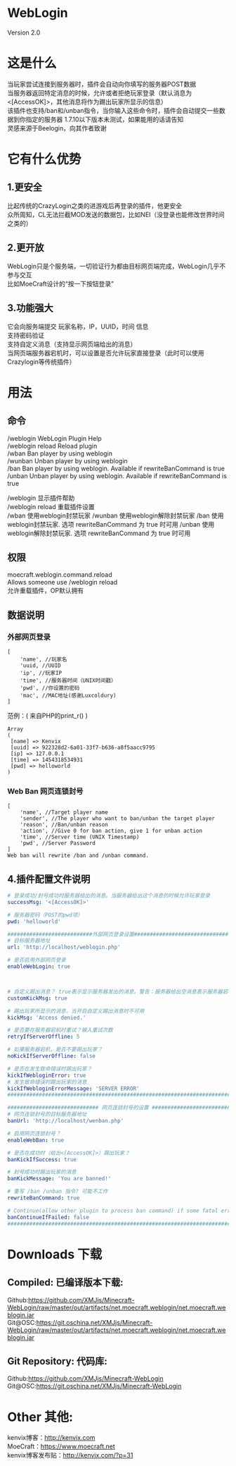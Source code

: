 # WebLogin
Version 2.0
# 这是什么
当玩家尝试连接到服务器时，插件会自动向你填写的服务器POST数据    
当服务器返回特定消息的时候，允许或者拒绝玩家登录（默认消息为<[AccessOK]>，其他消息将作为踢出玩家所显示的信息）   
该插件也支持/ban和/unban指令，当你输入这些命令时，插件会自动提交一些数据到你指定的服务器
1.7.10以下版本未测试，如果能用的话请告知     
灵感来源于Beelogin，向其作者致谢         

# 它有什么优势
## 1.更安全
比起传统的CrazyLogin之类的进游戏后再登录的插件，他更安全     
众所周知，CL无法拦截MOD发送的数据包，比如NEI（没登录也能修改世界时间之类的）

## 2.更开放
WebLogin只是个服务端，一切验证行为都由目标网页端完成，WebLogin几乎不参与交互      
比如MoeCraft设计的“按一下按钮登录”

## 3.功能强大
它会向服务端提交 玩家名称，IP，UUID，时间 信息        
支持密码验证        
支持自定义消息（支持显示网页端给出的消息）                    
当网页端服务器宕机时，可以设置是否允许玩家直接登录（此时可以使用Crazylogin等传统插件）     

# 用法
## 命令
/weblogin WebLogin Plugin Help    
/weblogin reload Reload plugin    
/wban Ban player by using weblogin    
/wunban Unban player by using weblogin    
/ban Ban player by using weblogin. Available if rewriteBanCommand is true    
/unban Unban player by using weblogin. Available if rewriteBanCommand is true    
           
/weblogin 显示插件帮助  
/weblogin reload 重载插件设置       
/wban 使用weblogin封禁玩家
/wunban 使用weblogin解除封禁玩家
/ban 使用weblogin封禁玩家. 选项 rewriteBanCommand 为 true 时可用
/unban 使用weblogin解除封禁玩家. 选项 rewriteBanCommand 为 true 时可用

## 权限
moecraft.weblogin.command.reload      
Allows someone use /weblogin reload    
允许重载插件，OP默认拥有         

## 数据说明
### 外部网页登录
```text
[
    'name', //玩家名
    'uuid, //UUID
    'ip', //玩家IP
    'time', //服务器时间（UNIX时间戳）
    'pwd', //你设置的密码
    'mac', //MAC地址(感谢Luxcoldury)
]
```
范例：( 来自PHP的print_r() )
```text
Array
(
 [name] => Kenvix
 [uuid] => 922328d2-6a01-33f7-b636-a8f5aacc9795
 [ip] => 127.0.0.1
 [time] => 1454318534931
 [pwd] => helloworld
)
```
### Web Ban 网页连锁封号
```text
[
    'name', //Target player name
    'sender', //The player who want to ban/unban the target player
    'reason', //Ban/unban reason
    'action', //Give 0 for ban action, give 1 for unban action
    'time', //Server time (UNIX Timestamp)
    'pwd', //Server Password
]
Web ban will rewrite /ban and /unban command.
```
## 4.插件配置文件说明
```yaml
# 登录成功/封号成功时服务器给出的消息。当服务器给出这个消息的时候允许玩家登录
successMsg: '<[AccessOK]>'

# 服务器密码（POST的pwd项）
pwd: 'helloworld'

###########################外部网页登录设置#####################################
# 目标服务器地址
url: 'http://localhost/weblogin.php'

# 是否启用外部网页登录
enableWebLogin: true



# 自定义踢出消息？ true表示显示服务器发出的消息。警告：服务器给出空消息表示服务器宕机！
customKickMsg: true

# 踢出玩家所显示的消息，当开启自定义踢出消息时不可用
kickMsg: 'Access denied.'

# 是否要在服务器宕机时重试？输入重试次数
retryIfServerOffline: 5

# 如果服务器宕机，是否不要踢出玩家？
noKickIfServerOffline: false

# 是否在发生致命错误时踢出玩家？
kickIfWebloginError: true
# 发生致命错误时踢出玩家的消息
kickIfWebloginErrorMessage: 'SERVER ERROR'
########################################################################################

############################# 网页连锁封号的设置 #####################################
# 网页连锁封号的目标服务器地址
banUrl: 'http://localhost/wenban.php'

# 启用网页连锁封号？
enableWebBan: true

# 是否在成功时（给出<[AccessOK]>）踢出玩家？
banKickIfSuccess: true

# 封号成功时踢出玩家的消息
banKickMessage: 'You are banned!'

# 重写 /ban /unban 指令? 可能不工作
rewriteBanCommand: true

# Continue(allow other plugin to process ban command) if some fatal error happened? Unavaiable if "rewriteBanCommand" is "false"
banContinueIfFailed: false
########################################################################################
```
# Downloads 下载
## Compiled: 已编译版本下载:
Github:https://github.com/XMJjs/Minecraft-WebLogin/raw/master/out/artifacts/net.moecraft.weblogin/net.moecraft.weblogin.jar        
Git@OSC:https://git.oschina.net/XMJjs/Minecraft-WebLogin/raw/master/out/artifacts/net.moecraft.weblogin/net.moecraft.weblogin.jar    
## Git Repository: 代码库:
Github:https://github.com/XMJjs/Minecraft-WebLogin       
Git@OSC:https://git.oschina.net/XMJjs/Minecraft-WebLogin          
# Other 其他:

kenvix博客：http://kenvix.com           
MoeCraft：https://www.moecraft.net         
kenvix博客发布贴：http://kenvix.com/?p=31
